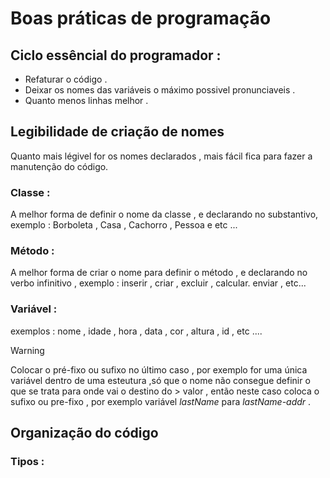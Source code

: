 # Boas práticas de programação 

## Ciclo essêncial do programador : 

* Refaturar o código .
* Deixar os nomes das variáveis o máximo possivel pronunciaveis .
* Quanto menos linhas melhor .



## Legibilidade de criação de nomes

<p> Quanto mais légivel for os nomes declarados , mais fácil fica para fazer a manutenção do código. </p>

### Classe :
 
<p> A melhor forma de definir o nome da classe , e declarando no substantivo, exemplo : Borboleta , Casa , Cachorro , Pessoa e etc ... </p>

### Método :

<p> A melhor forma de criar o nome para definir o método , e declarando no verbo infinitivo , exemplo :  inserir , criar , excluir , calcular. enviar , etc... </p>

### Variável : 

<p> exemplos : nome , idade , hora , data , cor , altura , id , etc .... </p>

> [!Warning] 
> Colocar o pré-fixo ou sufixo no último caso ,
> por exemplo for uma única variável dentro 
> de uma esteutura ,só que o nome não consegue
> definir o que se trata para onde vai o destino do > valor , então neste caso coloca o sufixo ou 
> pre-fixo , por exemplo variável _lastName_ para
> _lastName-addr_ .


## Organização do código

### Tipos  :